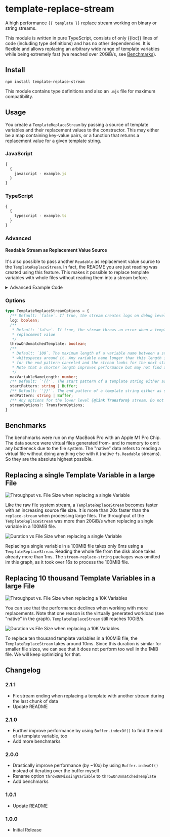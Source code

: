 # template-replace-stream

A high performance `{{ template }}` replace stream working on binary or string streams.

This module is written in pure TypeScript, consists of only {{loc}} lines of code (including type
definitions) and has no other dependencies. It is flexible and allows replacing an arbitrary wide
range of template variables while being extremely fast (we reached over 20GiB/s,
see [Benchmarks](#benchmarks)).

## Install

`npm install template-replace-stream`

This module contains type definitions and also an `.mjs` file for maximum compatibility.

## Usage

You create a `TemplateReplaceStream` by passing a source of template variables and their replacement
values to the constructor. This may either be a map containing key-value pairs, or a function that
returns a replacement value for a given template string.

### JavaScript

```js
{
  {
    javascript - example.js
  }
}
```

### TypeScript

```ts
{
  {
    typescript - example.ts
  }
}
```

### Advanced

#### Readable Stream as Replacement Value Source

It's also possible to pass another `Readable` as replacement value source to
the `TemplateReplaceStream`. In fact, the README you are just reading was created using this
feature. This makes it possible to replace template variables with whole files without reading them
into a stream before.

<details>
<summary>Advanced Example Code</summary>

```ts
{
  {
    generate - readme.ts
  }
}
```

</details>

### Options

```ts
type TemplateReplaceStreamOptions = {
  /** Default: `false`. If true, the stream creates logs on debug level */
  log: boolean;
  /**
   * Default: `false`. If true, the stream throws an error when a template variable has no
   * replacement value
   */
  throwOnUnmatchedTemplate: boolean;
  /**
   * Default: `100`. The maximum length of a variable name between a start and end pattern including
   * whitespaces around it. Any variable name longer than this length is ignored, i.e. the search
   * for the end pattern canceled and the stream looks for the next start pattern.
   * Note that a shorter length improves performance but may not find all variables.
   */
  maxVariableNameLength: number;
  /** Default: `'{{'`. The start pattern of a template string either as string or buffer */
  startPattern: string | Buffer;
  /** Default: `'}}'`. The end pattern of a template string either as string or buffer */
  endPattern: string | Buffer;
  /** Any options for the lower level {@link Transform} stream. Do not replace transform or flush */
  streamOptions?: TransformOptions;
}
```

## Benchmarks

The benchmarks were run on my MacBook Pro with an Apple M1 Pro Chip. The data source were virtual
files generated from- and to memory to omit any bottleneck due to the file system. The "native" data
refers to reading a virtual file without doing anything else with it (native `fs.Readable` streams).
So they are the absolute highest possible.

## Replacing a single Template Variable in a large File

![Throughput vs. File Size when replacing a single Variable](benchmarks/plots/throughput-vs-data-size-with-one-replacement.png)

Like the raw file system stream, a `TemplateReplaceStream` becomes faster with an increasing source
file size. It is more than 20x faster than the `replace-stream` when processing large files. The
throughput of the `TemplateReplaceStream` was more than 20GiB/s when replacing a single variable in
a 100MiB file.

![Duration vs File Size when replacing a single Variable](benchmarks/plots/size-vs-duration-with-one-replacement.png)

Replacing a single variable in a 100MiB file takes only 6ms using a `TemplateReplaceStream`. Reading
the whole file from the disk alone takes already more than 1ms. The `stream-replace-string` packages
was omitted im this graph, as it took over 16s to process the 100MiB file.

## Replacing 10 thousand Template Variables in a large File

![Throughput vs. File Size when replacing a 10K Variables](benchmarks/plots/throughput-vs-data-size-with-10k-replacement.png)

You can see that the performance declines when working with more replacements. Note that one reason
is the virtually generated workload (see "native" in the graph). `TemplateReplaceStream` still
reaches 10GiB/s.

![Duration vs File Size when replacing a 10K Variables](benchmarks/plots/size-vs-duration-with-10k-replacement.png)

To replace ten thousand template variables in a 100MiB file, the `TemplateReplaceStream` takes
around 10ms. Since this duration is similar for smaller file sizes, we can see that it does not
perform too well in the 1MiB file. We will keep optimizing for that.

## Changelog

### 2.1.1

- Fix stream ending when replacing a template with another stream during the last chunk of data
- Update README

### 2.1.0

- Further improve performance by using `Buffer.indexOf()` to find the end of a template variable,
  too
- Add more benchmarks

### 2.0.0

- Drastically improve performance (by ~10x) by using `Buffer.indexOf()` instead of iterating over
  the buffer myself
- Rename option `throwOnMissingVariable` to `throwOnUnmatchedTemplate`
- Add benchmarks

### 1.0.1

- Update README

### 1.0.0

- Initial Release